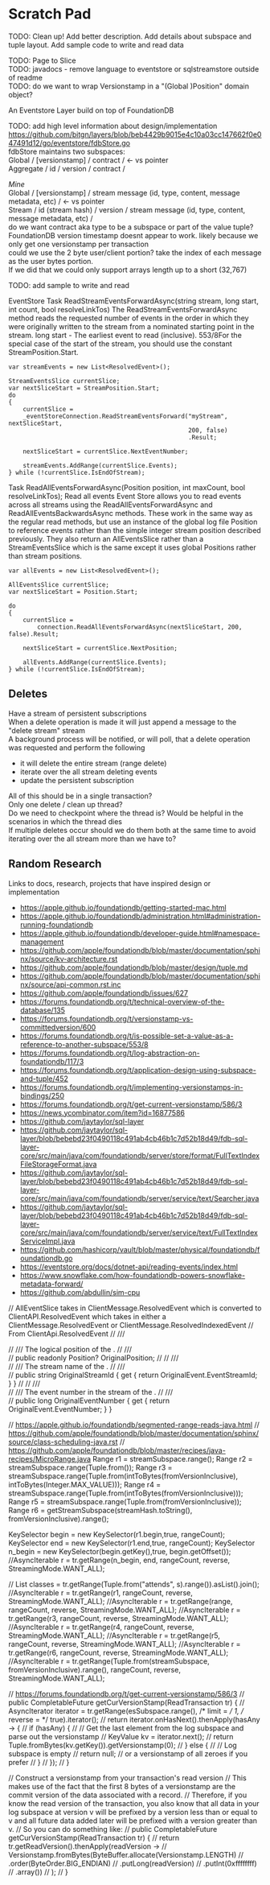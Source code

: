 # Scratch Pad

TODO: Clean up! Add better description. Add details about subspace and tuple layout. Add sample code to write and read data  

TODO: Page to Slice  
TODO: javadocs - remove language to eventstore or sqlstreamstore outside of readme  
TODO: do we want to wrap Versionstamp in a "(Global )Position" domain object?     

An Eventstore Layer build on top of FoundationDB

TODO: add high level information about design/implementation  
https://github.com/bitgn/layers/blob/beb4429b9015e4c10a03cc147662f0e047491d12/go/eventstore/fdbStore.go  
fdbStore maintains two subspaces:  
Global / [versionstamp] / contract / <- vs pointer  
Aggregate / id / version / contract /  

_Mine_  
Global / [versionstamp] / stream message (id, type, content, message metadata, etc) / <- vs pointer  
Stream / id (stream hash) / version / stream message (id, type, content, message metadata, etc) /  
do we want contract aka type to be a subspace or part of the value tuple?  
FoundationDB version timestamp doesnt appear to work. likely because we only get one versionstamp per transaction  
could we use the 2 byte user/client portion? take the index of each message as the user bytes portion.  
If we did that we could only support arrays length up to a short (32,767)  

TODO: add sample to write and read


EventStore
Task<StreamEventsSlice> ReadStreamEventsForwardAsync(string stream, long start, int count, bool resolveLinkTos)
The ReadStreamEventsForwardAsync method reads the requested number of events in the order in which they were originally written to the stream from a nominated starting point in the stream.
long start - The earliest event to read (inclusive). 
553/8For the special case of the start of the stream, you should use the constant StreamPosition.Start.
```
var streamEvents = new List<ResolvedEvent>();

StreamEventsSlice currentSlice;
var nextSliceStart = StreamPosition.Start;
do
{
    currentSlice =
    _eventStoreConnection.ReadStreamEventsForward("myStream", nextSliceStart,
                                                  200, false)
                                                  .Result;

    nextSliceStart = currentSlice.NextEventNumber;

    streamEvents.AddRange(currentSlice.Events);
} while (!currentSlice.IsEndOfStream);
```


Task<AllEventsSlice> ReadAllEventsForwardAsync(Position position, int maxCount, bool resolveLinkTos);
Read all events
Event Store allows you to read events across all streams using the ReadAllEventsForwardAsync and ReadAllEventsBackwardsAsync methods. 
These work in the same way as the regular read methods, but use an instance of the global log file Position to reference events rather than the simple integer stream position described previously.
They also return an AllEventsSlice rather than a StreamEventsSlice which is the same except it uses global Positions rather than stream positions.
```
var allEvents = new List<ResolvedEvent>();

AllEventsSlice currentSlice;
var nextSliceStart = Position.Start;

do
{
    currentSlice =
        connection.ReadAllEventsForwardAsync(nextSliceStart, 200, false).Result;

    nextSliceStart = currentSlice.NextPosition;

    allEvents.AddRange(currentSlice.Events);
} while (!currentSlice.IsEndOfStream);
```

## Deletes 

Have a stream of persistent subscriptions  
When a delete operation is made it will just append a message to the "delete stream" stream  
A background process will be notified, or will poll, that a delete operation was requested and perform the following
- it will delete the entire stream (range delete)
- iterate over the all stream deleting events
- update the persistent subscription

All of this should be in a single transaction?    
Only one delete / clean up thread?  
Do we need to checkpoint where the thread is? Would be helpful in the scenarios in which the thread dies  
If multiple deletes occur should we do them both at the same time to avoid iterating over the all stream more than we have to?


## Random Research

Links to docs, research, projects that have inspired design or implementation

- https://apple.github.io/foundationdb/getting-started-mac.html
- https://apple.github.io/foundationdb/administration.html#administration-running-foundationdb
- https://apple.github.io/foundationdb/developer-guide.html#namespace-management
- https://github.com/apple/foundationdb/blob/master/documentation/sphinx/source/kv-architecture.rst
- https://github.com/apple/foundationdb/blob/master/design/tuple.md
- https://github.com/apple/foundationdb/blob/master/documentation/sphinx/source/api-common.rst.inc
- https://github.com/apple/foundationdb/issues/627
- https://forums.foundationdb.org/t/technical-overview-of-the-database/135
- https://forums.foundationdb.org/t/versionstamp-vs-committedversion/600
- https://forums.foundationdb.org/t/is-possible-set-a-value-as-a-reference-to-another-subspace/553/8
- https://forums.foundationdb.org/t/log-abstraction-on-foundationdb/117/3
- https://forums.foundationdb.org/t/application-design-using-subspace-and-tuple/452
- https://forums.foundationdb.org/t/implementing-versionstamps-in-bindings/250
- https://forums.foundationdb.org/t/get-current-versionstamp/586/3
- https://news.ycombinator.com/item?id=16877586
- https://github.com/jaytaylor/sql-layer
- https://github.com/jaytaylor/sql-layer/blob/bebebd23f0490118c491ab4cb46b1c7d52b18d49/fdb-sql-layer-core/src/main/java/com/foundationdb/server/store/format/FullTextIndexFileStorageFormat.java
- https://github.com/jaytaylor/sql-layer/blob/bebebd23f0490118c491ab4cb46b1c7d52b18d49/fdb-sql-layer-core/src/main/java/com/foundationdb/server/service/text/Searcher.java
- https://github.com/jaytaylor/sql-layer/blob/bebebd23f0490118c491ab4cb46b1c7d52b18d49/fdb-sql-layer-core/src/main/java/com/foundationdb/server/service/text/FullTextIndexServiceImpl.java
- https://github.com/hashicorp/vault/blob/master/physical/foundationdb/foundationdb.go
- https://eventstore.org/docs/dotnet-api/reading-events/index.html
- https://www.snowflake.com/how-foundationdb-powers-snowflake-metadata-forward/
- https://github.com/abdullin/sim-cpu





//    AllEventSlice takes in ClientMessage.ResolvedEvent which is converted to ClientAPI.ResolvedEvent which takes in either a ClientMessage.ResolvedEvent or ClientMessage.ResolvedIndexedEvent
//    From ClientApi.ResolvedEvent
//    /// <summary>
//    /// The logical position of the <see cref="OriginalEvent"/>.
//    /// </summary>
//    public readonly Position? OriginalPosition;
//
//    /// <summary>
//    /// The stream name of the <see cref="OriginalEvent" />.
//    /// </summary>
//    public string OriginalStreamId { get { return OriginalEvent.EventStreamId; } }
//
//    /// <summary>
//    /// The event number in the stream of the <see cref="OriginalEvent"/>.
//    /// </summary>
//    public long OriginalEventNumber { get { return OriginalEvent.EventNumber; } }





// https://apple.github.io/foundationdb/segmented-range-reads-java.html
// https://github.com/apple/foundationdb/blob/master/documentation/sphinx/source/class-scheduling-java.rst
// https://github.com/apple/foundationdb/blob/master/recipes/java-recipes/MicroRange.java
Range r1 = streamSubspace.range();
Range r2 = streamSubspace.range(Tuple.from());
Range r3 = streamSubspace.range(Tuple.from(intToBytes(fromVersionInclusive), intToBytes(Integer.MAX_VALUE)));
Range r4 = streamSubspace.range(Tuple.from(intToBytes(fromVersionInclusive)));
Range r5 = streamSubspace.range(Tuple.from(fromVersionInclusive));
Range r6 = getStreamSubspace(streamHash.toString(), fromVersionInclusive).range();

KeySelector begin = new KeySelector(r1.begin,true, rangeCount);
KeySelector end = new KeySelector(r1.end,true, rangeCount);
KeySelector n_begin = new KeySelector(begin.getKey(),true, begin.getOffset());
//AsyncIterable<KeyValue> r = tr.getRange(n_begin, end, rangeCount, reverse, StreamingMode.WANT_ALL);

// List<KeyValue> classes = tr.getRange(Tuple.from("attends", s).range()).asList().join();
//AsyncIterable<KeyValue> r = tr.getRange(r1, rangeCount, reverse, StreamingMode.WANT_ALL);
//AsyncIterable<KeyValue> r = tr.getRange(range, rangeCount, reverse, StreamingMode.WANT_ALL);
//AsyncIterable<KeyValue> r = tr.getRange(r3, rangeCount, reverse, StreamingMode.WANT_ALL);
//AsyncIterable<KeyValue> r = tr.getRange(r4, rangeCount, reverse, StreamingMode.WANT_ALL);
//AsyncIterable<KeyValue> r = tr.getRange(r5, rangeCount, reverse, StreamingMode.WANT_ALL);
//AsyncIterable<KeyValue> r = tr.getRange(r6, rangeCount, reverse, StreamingMode.WANT_ALL);
//AsyncIterable<KeyValue> r = tr.getRange(Tuple.from(streamSubspace, fromVersionInclusive).range(), rangeCount, reverse, StreamingMode.WANT_ALL);


//    https://forums.foundationdb.org/t/get-current-versionstamp/586/3
//    public CompletableFuture<Versionstamp> getCurVersionStamp(ReadTransaction tr) {
//        AsyncIterator<KeyValue> iterator = tr.getRange(esSubspace.range(), /* limit = */ 1, /* reverse = */ true).iterator();
//        return iterator.onHasNext().thenApply(hasAny -> {
//            if (hasAny) {
//                // Get the last element from the log subspace and parse out the versionstamp
//                KeyValue kv = iterator.next();
//                return Tuple.fromBytes(kv.getKey()).getVersionstamp(0);
//            } else {
//                // Log subspace is empty
//                return null; // or a versionstamp of all zeroes if you prefer
//            }
//        });
//    }

//    Construct a versionstamp from your transaction's read version
//    This makes use of the fact that the first 8 bytes of a versionstamp are the commit version of the data associated with a record.
//    Therefore, if you know the read version of the transaction, you also know that all data in your log subspace at version v will be prefixed by a version less than or equal to v and all future data added later will be prefixed with a version greater than v.
//    So you can do something like:
//    public CompletableFuture<Versionstamp> getCurVersionStamp(ReadTransaction tr) {
//        return tr.getReadVersion().thenApply(readVersion ->
//            Versionstamp.fromBytes(ByteBuffer.allocate(Versionstamp.LENGTH)
//                .order(ByteOrder.BIG_ENDIAN)
//                .putLong(readVersion)
//                .putInt(0xffffffff)
//                .array())
//        );
//    }
